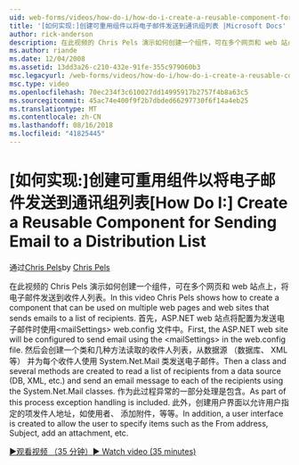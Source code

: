```yaml
---
uid: web-forms/videos/how-do-i/how-do-i-create-a-reusable-component-for-sending-email-to-a-distribution-list
title: '[如何实现:]创建可重用组件以将电子邮件发送到通讯组列表 |Microsoft Docs'
author: rick-anderson
description: 在此视频的 Chris Pels 演示如何创建一个组件，可在多个网页和 web 站点上，将电子邮件发送到收件人列表。 Firs...
ms.author: riande
ms.date: 12/04/2008
ms.assetid: 13dd3a26-c210-432e-91fe-355c979060b3
msc.legacyurl: /web-forms/videos/how-do-i/how-do-i-create-a-reusable-component-for-sending-email-to-a-distribution-list
msc.type: video
ms.openlocfilehash: 70ec234f3c610027dd14995917b2757f4b8a63c5
ms.sourcegitcommit: 45ac74e400f9f2b7dbded66297730f6f14a4eb25
ms.translationtype: MT
ms.contentlocale: zh-CN
ms.lasthandoff: 08/16/2018
ms.locfileid: "41825445"
---
```

<a name="how-do-i-create-a-reusable-component-for-sending-email-to-a-distribution-list"></a><span data-ttu-id="042c7-104">[如何实现:]创建可重用组件以将电子邮件发送到通讯组列表</span><span class="sxs-lookup"><span data-stu-id="042c7-104">[How Do I:] Create a Reusable Component for Sending Email to a Distribution List</span></span>
====================
<span data-ttu-id="042c7-105">通过[Chris Pels](https://twitter.com/chrispels)</span><span class="sxs-lookup"><span data-stu-id="042c7-105">by [Chris Pels](https://twitter.com/chrispels)</span></span>

<span data-ttu-id="042c7-106">在此视频的 Chris Pels 演示如何创建一个组件，可在多个网页和 web 站点上，将电子邮件发送到收件人列表。</span><span class="sxs-lookup"><span data-stu-id="042c7-106">In this video Chris Pels shows how to create a component that can be used on multiple web pages and web sites that sends emails to a list of recipients.</span></span> <span data-ttu-id="042c7-107">首先，ASP.NET web 站点将配置为发送电子邮件时使用&lt;mailSettings&gt; web.config 文件中。</span><span class="sxs-lookup"><span data-stu-id="042c7-107">First, the ASP.NET web site will be configured to send email using the &lt;mailSettings&gt; in the web.config file.</span></span> <span data-ttu-id="042c7-108">然后会创建一个类和几种方法读取的收件人列表，从数据源 （数据库、 XML 等） 并为每个收件人使用 System.Net.Mail 类发送电子邮件。</span><span class="sxs-lookup"><span data-stu-id="042c7-108">Then a class and several methods are created to read a list of recipients from a data source (DB, XML, etc.) and send an email message to each of the recipients using the System.Net.Mail classes.</span></span> <span data-ttu-id="042c7-109">作为此过程异常的一部分处理是包含。</span><span class="sxs-lookup"><span data-stu-id="042c7-109">As part of this process exception handling is included.</span></span> <span data-ttu-id="042c7-110">此外，创建用户界面以允许用户指定的项发件人地址，如使用者、 添加附件，等等。</span><span class="sxs-lookup"><span data-stu-id="042c7-110">In addition, a user interface is created to allow the user to specify items such as the From address, Subject, add an attachment, etc.</span></span>

[<span data-ttu-id="042c7-111">&#9654;观看视频 （35 分钟）</span><span class="sxs-lookup"><span data-stu-id="042c7-111">&#9654; Watch video (35 minutes)</span></span>](https://channel9.msdn.com/Blogs/ASP-NET-Site-Videos/how-do-i-create-a-reusable-component-for-sending-email-to-a-distribution-list)
